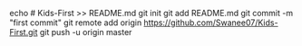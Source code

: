 echo # Kids-First >> README.md
git init
git add README.md
git commit -m "first commit"
git remote add origin https://github.com/Swanee07/Kids-First.git
git push -u origin master
